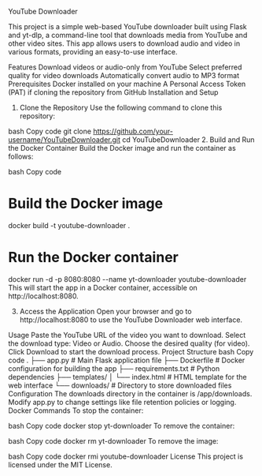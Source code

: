 YouTube Downloader

This project is a simple web-based YouTube downloader built using Flask and yt-dlp, a command-line tool that downloads media from YouTube and other video sites. This app allows users to download audio and video in various formats, providing an easy-to-use interface.

Features
Download videos or audio-only from YouTube
Select preferred quality for video downloads
Automatically convert audio to MP3 format
Prerequisites
Docker installed on your machine
A Personal Access Token (PAT) if cloning the repository from GitHub
Installation and Setup
1. Clone the Repository
Use the following command to clone this repository:

bash
Copy code
git clone https://github.com/your-username/YouTubeDownloader.git
cd YouTubeDownloader
2. Build and Run the Docker Container
Build the Docker image and run the container as follows:

bash
Copy code
# Build the Docker image
docker build -t youtube-downloader .

# Run the Docker container
docker run -d -p 8080:8080 --name yt-downloader youtube-downloader
This will start the app in a Docker container, accessible on http://localhost:8080.

3. Access the Application
Open your browser and go to http://localhost:8080 to use the YouTube Downloader web interface.

Usage
Paste the YouTube URL of the video you want to download.
Select the download type: Video or Audio.
Choose the desired quality (for video).
Click Download to start the download process.
Project Structure
bash
Copy code
.
├── app.py                  # Main Flask application file
├── Dockerfile              # Docker configuration for building the app
├── requirements.txt        # Python dependencies
├── templates/
│   └── index.html          # HTML template for the web interface
└── downloads/              # Directory to store downloaded files
Configuration
The downloads directory in the container is /app/downloads.
Modify app.py to change settings like file retention policies or logging.
Docker Commands
To stop the container:

bash
Copy code
docker stop yt-downloader
To remove the container:

bash
Copy code
docker rm yt-downloader
To remove the image:

bash
Copy code
docker rmi youtube-downloader
License
This project is licensed under the MIT License.
